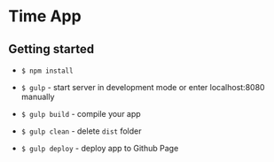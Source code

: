 # Time App

## Getting started
- `$ npm install`

- `$ gulp` - start server in development mode or enter localhost:8080 manually

- `$ gulp build` - compile your app
- `$ gulp clean` - delete `dist` folder
- `$ gulp deploy` - deploy app to Github Page